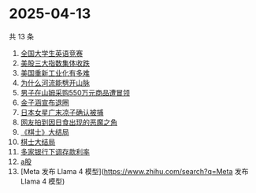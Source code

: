 # 2025-04-13

共 13 条

<!-- BEGIN ZHIHUSEARCH -->
<!-- 最后更新时间 Sun Apr 13 2025 12:19:37 GMT+0800 (China Standard Time) -->
1. [全国大学生英语竞赛](https://www.zhihu.com/search?q=全国大学生英语竞赛)
1. [美股三大指数集体收跌](https://www.zhihu.com/search?q=美股三大指数集体收跌)
1. [美国重新工业化有多难](https://www.zhihu.com/search?q=美国重新工业化有多难)
1. [为什么河流能劈开山脉](https://www.zhihu.com/search?q=为什么河流能劈开山脉)
1. [男子在山姆采购550万元商品遭冒领](https://www.zhihu.com/search?q=男子在山姆采购550万元商品遭冒领)
1. [金子涵宣布退圈](https://www.zhihu.com/search?q=金子涵宣布退圈)
1. [日本女星广末凉子确认被捕](https://www.zhihu.com/search?q=日本女星广末凉子确认被捕)
1. [网友拍到因日食出现的恶魔之角](https://www.zhihu.com/search?q=网友拍到因日食出现的恶魔之角)
1. [《棋士》大结局](https://www.zhihu.com/search?q=《棋士》大结局)
1. [棋士大结局](https://www.zhihu.com/search?q=棋士大结局)
1. [多家银行下调存款利率](https://www.zhihu.com/search?q=多家银行下调存款利率)
1. [a股](https://www.zhihu.com/search?q=a股)
1. [Meta 发布 Llama 4 模型](https://www.zhihu.com/search?q=Meta 发布 Llama 4 模型)
<!-- END ZHIHUSEARCH -->
